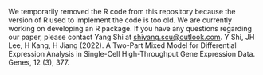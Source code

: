 We temporarily removed the R code from this repository because the version of R used to implement the code is too old. We are currently working on developing an R package. If you have any questions regarding our paper, please contact Yang Shi at shiyang.scu@outlook.com.
Y Shi, JH Lee, H Kang, H Jiang (2022). A Two-Part Mixed Model for Differential Expression Analysis in Single-Cell High-Throughput Gene Expression Data. Genes, 12 (3), 377.
